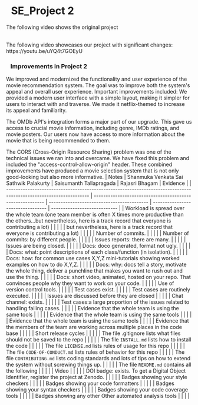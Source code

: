# &nbsp;&nbsp;SE_Project 2
The following video shows the original project

<br>
The following video showcases our project with significant changes: 
https://youtu.be/uYQ4t7GOEyU

### &nbsp;&nbsp; Improvements in Project 2

We improved and modernized the functionality and user experience of the movie recommendation system. The goal was to improve both the system's appeal and overall user experience. Important improvements included:
We provided a modern user interface with a simple layout, making it simpler for users to interact with and traverse. We made it netflix-themed to increase its appeal and familiarity.

The OMDb API's integration forms a major part of our upgrade. This gave us access to crucial movie information, including genre, IMDb ratings, and movie posters. Our users now have access to more information about the movie that is being recommended to them.

The CORS (Cross-Origin Resource Sharing) problem was one of the technical issues we ran into and overcame. We have fixed this problem and included the "access-control-allow-origin" header. These combined improvements have produced a movie selection system that is not only good-looking but also more informative.
| Notes                                                                                                             | Shanmuka Venkata Sai Sathwik Palakurty                    | Saisumanth Tallapragada                    | Rajasri Bhagam                    | Evidence                    |
| ----------------------------------------------------------------------------------------------------------------- | --------------------------------------------------------- | ------------------------------------------ | --------------------------------- | ---------------------------- |
| Workload is spread over the whole team (one team member is often X times more productive than the others...but nevertheless, here is a track record that everyone is contributing a lot) |  |  |  |
| but nevertheless, here is a track record that everyone is contributing a lot) |  |  |  |
| Number of commits. |  |  |  |
| Number of commits: by different people. |  |  |  |
| Issues reports: there are many. |  |  |  |
| Issues are being closed. |  |  |  |
| Docs: doco generated, format not ugly. |  |  |  |
| Docs: what: point descriptions of each class/function (in isolation). |  |  |  |
| Docs: how: for common use cases X,Y,Z mini-tutorials showing worked examples on how to do X,Y,Z. |  |  |  |
| Docs: why: docs tell a story, motivate the whole thing, deliver a punchline that makes you want to rush out and use the thing. |  |  |  |
| Docs: short video, animated, hosted on your repo. That convinces people why they want to work on your code. |  |  |  |
| Use of version control tools. |  |  |  |
| Test cases exist. |  |  |  |
| Test cases are routinely executed. |  |  |  |
| Issues are discussed before they are closed |  |  |  |
| Chat channel: exists. |  |  |  |
| Test cases:a large proportion of the issues related to handling failing cases. |  |  |  |
| Evidence that the whole team is using the same tools |  |  |  |
| Evidence that the whole team is using the same tools |  |  |  |
| Evidence that the whole team is using the same tools |  |  |  |
| Evidence that the members of the team are working across multiple places in the code base |  |  |  |
| Short release cycles |  |  |  |
| The file .gitignore lists what files should not be saved to the repo |  |  |  |
| The file `INSTALL.md` lists how to install the code |  |  |  |
| The file `LICENSE.md` lists rules of usage for this repo |  |  |  |
| The file `CODE-OF-CONDUCT.md` lists rules of behavior for this repo |  |  |  |
| The file `CONTRIBUTING.md` lists coding standards and lots of tips on how to extend the system without screwing things up. |  |  |  |
| The file `README.md` contains all the following |  |  |  |
| Video |  |  |  |
| DOI badge: exists. To get a Digital Object Identifier, register the project at Zenodo. |  |  |  |
| Badges showing your style checkers |  |  |  |
| Badges showing your code formatters |  |  |  |
| Badges showing your syntax checkers |  |  |  |
| Badges showing your code coverage tools |  |  |  |
| Badges showing any other Other automated analysis tools |  |  |  |
